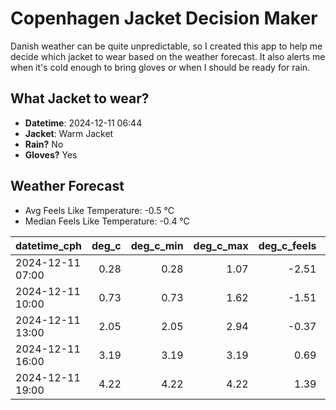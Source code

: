 
# Copenhagen Jacket Decision Maker

Danish weather can be quite unpredictable, so I created this app to help me decide which jacket to wear based on the weather forecast. 
It also alerts me when it's cold enough to bring gloves or when I should be ready for rain.

## What Jacket to wear?

- **Datetime**: 2024-12-11 06:44
- **Jacket**: Warm Jacket
- **Rain?** No
- **Gloves?** Yes

## Weather Forecast
- Avg Feels Like Temperature: -0.5 °C
- Median Feels Like Temperature: -0.4 °C

| datetime_cph     |   deg_c |   deg_c_min |   deg_c_max |   deg_c_feels | weather   | wind   | rain   |
|:-----------------|--------:|------------:|------------:|--------------:|:----------|:-------|:-------|
| 2024-12-11 07:00 |    0.28 |        0.28 |        1.07 |         -2.51 | Clouds    | Low    | None   |
| 2024-12-11 10:00 |    0.73 |        0.73 |        1.62 |         -1.51 | Clouds    | Low    | None   |
| 2024-12-11 13:00 |    2.05 |        2.05 |        2.94 |         -0.37 | Clouds    | Low    | None   |
| 2024-12-11 16:00 |    3.19 |        3.19 |        3.19 |          0.69 | Clouds    | Low    | None   |
| 2024-12-11 19:00 |    4.22 |        4.22 |        4.22 |          1.39 | Clouds    | Low    | None   |
        